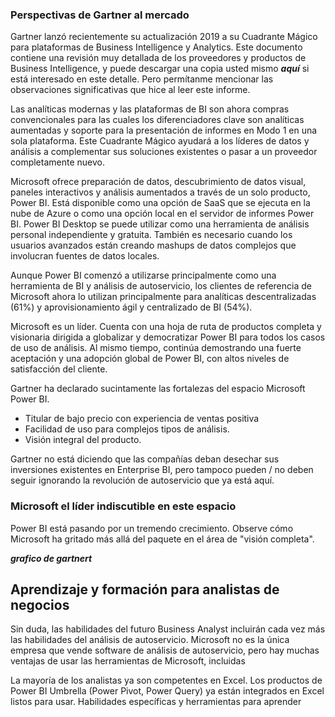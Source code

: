 ### Perspectivas de Gartner al mercado
Gartner lanzó recientemente su actualización 2019 a su Cuadrante Mágico para plataformas de Business Intelligence y Analytics. Este documento contiene una revisión muy detallada de los proveedores y productos de Business Intelligence, y puede descargar una copia usted mismo ***aquí*** si está interesado en este detalle. Pero permítanme mencionar las observaciones significativas que hice al leer este informe.

Las analíticas modernas y las plataformas de BI son ahora compras convencionales para las cuales los diferenciadores clave son analíticas aumentadas y soporte para la presentación de informes en Modo 1 en una sola plataforma. Este Cuadrante Mágico ayudará a los líderes de datos y análisis a complementar sus soluciones existentes o pasar a un proveedor completamente nuevo.

Microsoft ofrece preparación de datos, descubrimiento de datos visual, paneles interactivos y análisis aumentados a través de un solo producto, Power BI. Está disponible como una opción de SaaS que se ejecuta en la nube de Azure o como una opción local en el servidor de informes Power BI. Power BI Desktop se puede utilizar como una herramienta de análisis personal independiente y gratuita. También es necesario cuando los usuarios avanzados están creando mashups de datos complejos que involucran fuentes de datos locales.

Aunque Power BI comenzó a utilizarse principalmente como una herramienta de BI y análisis de autoservicio, los clientes de referencia de Microsoft ahora lo utilizan principalmente para analíticas descentralizadas (61%) y aprovisionamiento ágil y centralizado de BI (54%).

Microsoft es un líder. Cuenta con una hoja de ruta de productos completa y visionaria dirigida a globalizar y democratizar Power BI para todos los casos de uso de análisis. Al mismo tiempo, continúa demostrando una fuerte aceptación y una adopción global de Power BI, con altos niveles de satisfacción del cliente.

Gartner ha declarado sucintamente las fortalezas del espacio Microsoft Power BI.

- Titular de bajo precio con experiencia de ventas positiva
- Facilidad de uso para complejos tipos de análisis.
- Visión integral del producto.

Gartner no está diciendo que las compañías deban desechar sus inversiones existentes en Enterprise BI, pero tampoco pueden / no deben seguir ignorando la revolución de autoservicio que ya está aquí.

### Microsoft el líder indiscutible en este espacio
Power BI está pasando por un tremendo crecimiento. Observe cómo Microsoft ha gritado más allá del paquete en el área de "visión completa". 

***grafico de gartnert***

## Aprendizaje y formación para analistas de negocios
Sin duda, las habilidades del futuro Business Analyst incluirán cada vez más las habilidades del análisis de autoservicio. Microsoft no es la única empresa que vende software de análisis de autoservicio, pero hay muchas ventajas de usar las herramientas de Microsoft, incluidas

La mayoría de los analistas ya son competentes en Excel. Los productos de Power BI Umbrella (Power Pivot, Power Query) ya están integrados en Excel listos para usar.
Habilidades específicas y herramientas para aprender